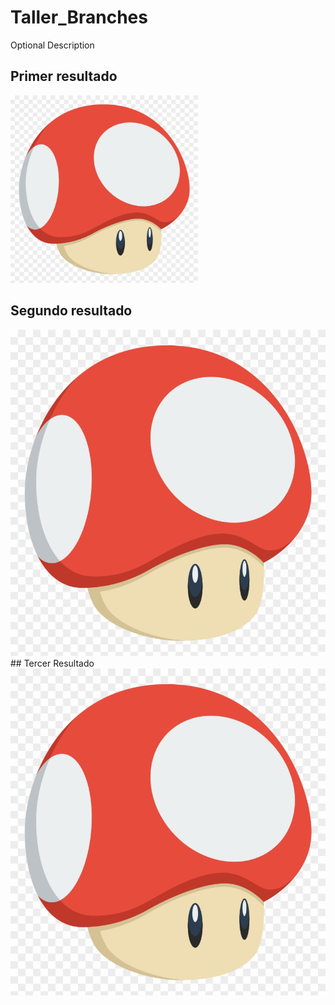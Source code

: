 # Taller_Branches
Optional Description

## Primer resultado
<img src = "resultados/resultado1.png" width ="300px" height = "300px">

## Segundo resultado
<img src = "resultados/resultado1.png">
## Tercer Resultado
<img src = "resultados/resultado1.png">
